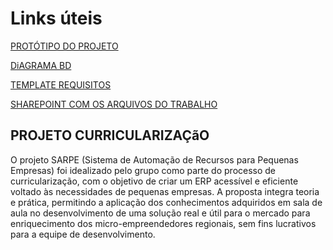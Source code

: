 # Links úteis

[PROTÓTIPO DO PROJETO](https://www.figma.com/design/kuW0L3tRVlR3MMbPVp2vag/SARPE?node-id=0-1&t=fCSb8x1bStUosHkg-1)

[DiAGRAMA BD](https://dbdiagram.io/d/6838f976bd74709cb72f2d53)

[TEMPLATE REQUISITOS](https://fatecspgov-my.sharepoint.com/:w:/r/personal/joao_santos398_fatec_sp_gov_br/Documents/ES-II-2.3-TemplateRequisitos-SCRUM-MODELO%20-%20Copy.docx?d=we1678e6b60aa44e4b1ed28ac3e9ac79b&csf=1&web=1&e=hXsjFG)

[SHAREPOINT COM OS ARQUIVOS DO TRABALHO](https://fatecspgov-my.sharepoint.com/:f:/r/personal/fabiano_alarcon_fatec_sp_gov_br/Documents/CURRICULARIZA%C3%87AO%20-%205SEM%20ADS?csf=1&web=1&e=2FMbvh)

## PROJETO CURRICULARIZAÇãO

O projeto SARPE (Sistema de Automação de Recursos para Pequenas Empresas) foi idealizado pelo grupo como parte do processo de curricularização, com o objetivo de criar um ERP acessível e eficiente voltado às necessidades de pequenas empresas. A proposta integra teoria e prática, permitindo a aplicação dos conhecimentos adquiridos em sala de aula no desenvolvimento de uma solução real e útil para o mercado para enriquecimento dos micro-empreendedores regionais, sem fins lucrativos para a equipe de desenvolvimento.
